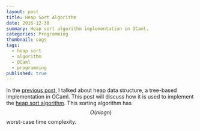 ```yaml
---
layout: post
title: Heap Sort Algorithm
date: 2016-12-30
summary: Heap sort algorithm implementation in OCaml.
categories: Programming
thumbnail: cogs
tags:
  - heap sort
  - algorithm
  - OCaml
  - programming
published: true
---
```


In the [previous post][1], I talked about heap data structure, a tree-based implementation 
in OCaml. This post will discuss how it is used to implement the [heap sort algorithm][2]. 
This sorting algorithm has $$O(nlogn)$$ worst-case time complexity. 


[1]: http://channgo2203.github.io/programming/2016/12/01/heap/
[2]: https://en.wikipedia.org/wiki/Heapsort